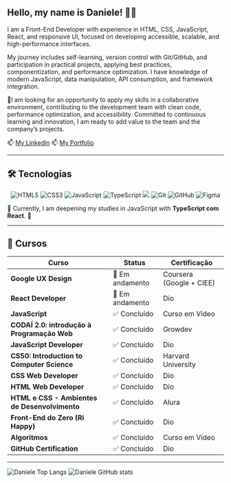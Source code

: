 ## Hello, my name is Daniele! 👩‍💻
I am a Front-End Developer with experience in HTML, CSS, JavaScript, React, and responsive UI, focused on developing accessible, scalable, and high-performance interfaces.

My journey includes self-learning, version control with Git/GitHub, and participation in practical projects, applying best practices, componentization, and performance optimization. I have knowledge of modern JavaScript, data manipulation, API consumption, and framework integration.

🎯I am looking for an opportunity to apply my skills in a collaborative environment, contributing to the development team with clean code, performance optimization, and accessibility. Committed to continuous learning and innovation, I am ready to add value to the team and the company’s projects. 


📫 [My Linkedin](https://www.linkedin.com/in/daniele-karina-dos-santos-a34b45204/)
📫 [My Portfolio](https://danieleksantos.github.io/)

-----

## 🛠️ Tecnologias

<p align="center">
  <img src="https://img.shields.io/badge/-HTML5-E34F26?style=flat&logo=html5&logoColor=white" alt="HTML5" />
  <img src="https://img.shields.io/badge/-CSS3-1572B6?style=flat&logo=css3&logoColor=white" alt="CSS3" />
  <img src="https://img.shields.io/badge/JavaScript-F7DF1E?style=for-the-badge&logo=javascript&logoColor=black" alt="JavaScript" />
  <img src="https://img.shields.io/badge/TypeScript-007ACC?style=for-the-badge&logo=typescript&logoColor=white" alt="TypeScript" />
  <img src="https://img.shields.io/badge/-React-61DAFB?style=flat&logo=react&logoColor=white" />
  <img src="https://img.shields.io/badge/-Git-F05032?style=flat&logo=git&logoColor=white" alt="Git" />
  <img src="https://img.shields.io/badge/-GitHub-181717?style=flat&logo=github&logoColor=white" alt="GitHub" />
  <img src="https://img.shields.io/badge/-Figma-F24E1E?style=flat&logo=figma&logoColor=white" alt="Figma" />
</p>

📌 Currently, I am deepening my studies in JavaScript with **TypeScript com React**. 🚀

-----

## 📖 Cursos

| **Curso**                                     | **Status**       | **Certificação**        |
|-----------------------------------------------|------------------|-------------------------|
| **Google UX Design**                          | 🚀 Em andamento  | Coursera (Google + CIEE)|
| **React Developer**                           | 🚀 Em andamento  | Dio                     |
| **JavaScript**                                | ✅ Concluído     | Curso em Vídeo          |
| **CODAÍ 2.0: introdução à Programação Web**   | ✅ Concluído     | Growdev                 |
| **JavaScript Developer**                      | ✅ Concluído     | Dio                     |
| **CS50: Introduction to Computer Science**    | ✅ Concluído     | Harvard University      |
| **CSS Web Developer**                         | ✅ Concluído     | Dio                     |
| **HTML Web Developer**                        | ✅ Concluído     | Dio                     |
| **HTML e CSS - Ambientes de Desenvolvimento** | ✅ Concluído     | Alura                   |
| **Front-End do Zero (Ri Happy)**              | ✅ Concluído     | Dio                     |
| **Algoritmos**                                | ✅ Concluído     | Curso em Vídeo          |
| **GitHub Certification**                      | ✅ Concluído     | Dio                     |

-----

![Daniele Top Langs](https://github-readme-stats.vercel.app/api/top-langs/?username=danieleksantos&size_weight=0.5&count_weight=0.5&theme=dracula)
![Daniele GitHub stats](https://github-readme-stats.vercel.app/api?username=danieleksantos&show_icons=true&theme=dracula)
